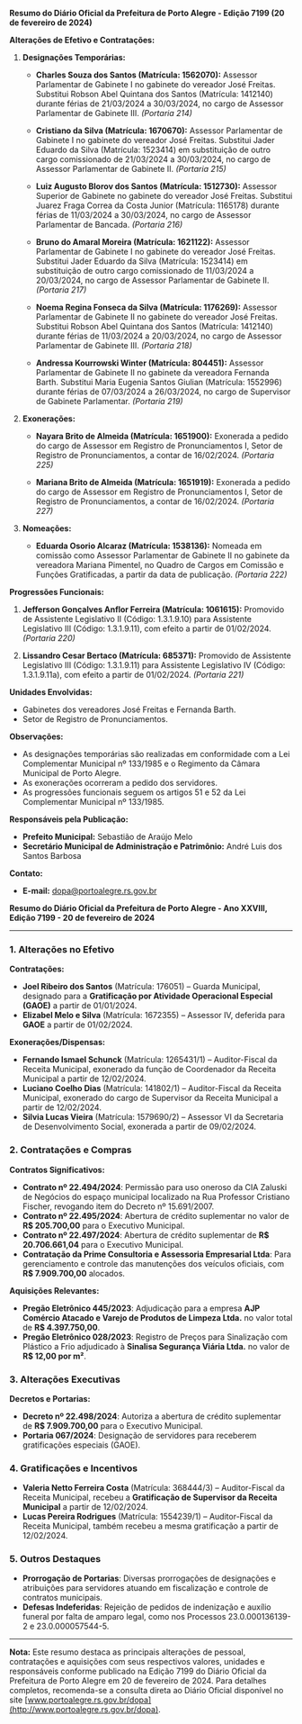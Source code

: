**Resumo do Diário Oficial da Prefeitura de Porto Alegre - Edição 7199 (20 de fevereiro de 2024)**

**Alterações de Efetivo e Contratações:**

1. **Designações Temporárias:**
   - **Charles Souza dos Santos (Matrícula: 1562070):** Assessor Parlamentar de Gabinete I no gabinete do vereador José Freitas. Substitui Robson Abel Quintana dos Santos (Matrícula: 1412140) durante férias de 21/03/2024 a 30/03/2024, no cargo de Assessor Parlamentar de Gabinete III. *(Portaria 214)*
   
   - **Cristiano da Silva (Matrícula: 1670670):** Assessor Parlamentar de Gabinete I no gabinete do vereador José Freitas. Substitui Jader Eduardo da Silva (Matrícula: 1523414) em substituição de outro cargo comissionado de 21/03/2024 a 30/03/2024, no cargo de Assessor Parlamentar de Gabinete II. *(Portaria 215)*
   
   - **Luiz Augusto Blorov dos Santos (Matrícula: 1512730):** Assessor Superior de Gabinete no gabinete do vereador José Freitas. Substitui Juarez Fraga Correa da Costa Junior (Matrícula: 1165178) durante férias de 11/03/2024 a 30/03/2024, no cargo de Assessor Parlamentar de Bancada. *(Portaria 216)*
   
   - **Bruno do Amaral Moreira (Matrícula: 1621122):** Assessor Parlamentar de Gabinete I no gabinete do vereador José Freitas. Substitui Jader Eduardo da Silva (Matrícula: 1523414) em substituição de outro cargo comissionado de 11/03/2024 a 20/03/2024, no cargo de Assessor Parlamentar de Gabinete II. *(Portaria 217)*
   
   - **Noema Regina Fonseca da Silva (Matrícula: 1176269):** Assessor Parlamentar de Gabinete II no gabinete do vereador José Freitas. Substitui Robson Abel Quintana dos Santos (Matrícula: 1412140) durante férias de 11/03/2024 a 20/03/2024, no cargo de Assessor Parlamentar de Gabinete III. *(Portaria 218)*
   
   - **Andressa Kourrowski Winter (Matrícula: 804451):** Assessor Parlamentar de Gabinete II no gabinete da vereadora Fernanda Barth. Substitui Maria Eugenia Santos Giulian (Matrícula: 1552996) durante férias de 07/03/2024 a 26/03/2024, no cargo de Supervisor de Gabinete Parlamentar. *(Portaria 219)*

2. **Exonerações:**
   - **Nayara Brito de Almeida (Matrícula: 1651900):** Exonerada a pedido do cargo de Assessor em Registro de Pronunciamentos I, Setor de Registro de Pronunciamentos, a contar de 16/02/2024. *(Portaria 225)*
   
   - **Mariana Brito de Almeida (Matrícula: 1651919):** Exonerada a pedido do cargo de Assessor em Registro de Pronunciamentos I, Setor de Registro de Pronunciamentos, a contar de 16/02/2024. *(Portaria 227)*

3. **Nomeações:**
   - **Eduarda Osorio Alcaraz (Matrícula: 1538136):** Nomeada em comissão como Assessor Parlamentar de Gabinete II no gabinete da vereadora Mariana Pimentel, no Quadro de Cargos em Comissão e Funções Gratificadas, a partir da data de publicação. *(Portaria 222)*

**Progressões Funcionais:**

1. **Jefferson Gonçalves Anflor Ferreira (Matrícula: 1061615):** Promovido de Assistente Legislativo II (Código: 1.3.1.9.10) para Assistente Legislativo III (Código: 1.3.1.9.11), com efeito a partir de 01/02/2024. *(Portaria 220)*

2. **Lissandro Cesar Bertaco (Matrícula: 685371):** Promovido de Assistente Legislativo III (Código: 1.3.1.9.11) para Assistente Legislativo IV (Código: 1.3.1.9.11a), com efeito a partir de 01/02/2024. *(Portaria 221)*

**Unidades Envolvidas:**
- Gabinetes dos vereadores José Freitas e Fernanda Barth.
- Setor de Registro de Pronunciamentos.

**Observações:**
- As designações temporárias são realizadas em conformidade com a Lei Complementar Municipal nº 133/1985 e o Regimento da Câmara Municipal de Porto Alegre.
- As exonerações ocorreram a pedido dos servidores.
- As progressões funcionais seguem os artigos 51 e 52 da Lei Complementar Municipal nº 133/1985.

**Responsáveis pela Publicação:**
- **Prefeito Municipal:** Sebastião de Araújo Melo
- **Secretário Municipal de Administração e Patrimônio:** André Luis dos Santos Barbosa

**Contato:**
- **E-mail:** dopa@portoalegre.rs.gov.br

**Resumo do Diário Oficial da Prefeitura de Porto Alegre - Ano XXVIII, Edição 7199 - 20 de fevereiro de 2024**

---

### **1. Alterações no Efetivo**

**Contratações:**
- **Joel Ribeiro dos Santos** (Matrícula: 176051) – Guarda Municipal, designado para a **Gratificação por Atividade Operacional Especial (GAOE)** a partir de 01/01/2024.
- **Elizabel Melo e Silva** (Matrícula: 1672355) – Assessor IV, deferida para **GAOE** a partir de 01/02/2024.

**Exonerações/Dispensas:**
- **Fernando Ismael Schunck** (Matrícula: 1265431/1) – Auditor-Fiscal da Receita Municipal, exonerado da função de Coordenador da Receita Municipal a partir de 12/02/2024.
- **Luciano Coelho Dias** (Matrícula: 141802/1) – Auditor-Fiscal da Receita Municipal, exonerado do cargo de Supervisor da Receita Municipal a partir de 12/02/2024.
- **Silvia Lucas Vieira** (Matrícula: 1579690/2) – Assessor VI da Secretaria de Desenvolvimento Social, exonerada a partir de 09/02/2024.

### **2. Contratações e Compras**

**Contratos Significativos:**
- **Contrato nº 22.494/2024**: Permissão para uso oneroso da CIA Zaluski de Negócios do espaço municipal localizado na Rua Professor Cristiano Fischer, revogando item do Decreto nº 15.691/2007.
- **Contrato nº 22.495/2024**: Abertura de crédito suplementar no valor de **R$ 205.700,00** para o Executivo Municipal.
- **Contrato nº 22.497/2024**: Abertura de crédito suplementar de **R$ 20.706.661,04** para o Executivo Municipal.
- **Contratação da Prime Consultoria e Assessoria Empresarial Ltda**: Para gerenciamento e controle das manutenções dos veículos oficiais, com **R$ 7.909.700,00** alocados.

**Aquisições Relevantes:**
- **Pregão Eletrônico 445/2023**: Adjudicação para a empresa **AJP Comércio Atacado e Varejo de Produtos de Limpeza Ltda.** no valor total de **R$ 4.397.750,00**.
- **Pregão Eletrônico 028/2023**: Registro de Preços para Sinalização com Plástico a Frio adjudicado à **Sinalisa Segurança Viária Ltda.** no valor de **R$ 12,00 por m²**.

### **3. Alterações Executivas**

**Decretos e Portarias:**
- **Decreto nº 22.498/2024**: Autoriza a abertura de crédito suplementar de **R$ 7.909.700,00** para o Executivo Municipal.
- **Portaria 067/2024**: Designação de servidores para receberem gratificações especiais (GAOE).

### **4. Gratificações e Incentivos**

- **Valeria Netto Ferreira Costa** (Matrícula: 368444/3) – Auditor-Fiscal da Receita Municipal, recebeu a **Gratificação de Supervisor da Receita Municipal** a partir de 12/02/2024.
- **Lucas Pereira Rodrigues** (Matrícula: 1554239/1) – Auditor-Fiscal da Receita Municipal, também recebeu a mesma gratificação a partir de 12/02/2024.

### **5. Outros Destaques**

- **Prorrogação de Portarias**: Diversas prorrogações de designações e atribuições para servidores atuando em fiscalização e controle de contratos municipais.
- **Defesas Indeferidas**: Rejeição de pedidos de indenização e auxílio funeral por falta de amparo legal, como nos Processos 23.0.000136139-2 e 23.0.000057544-5.

---

**Nota:** Este resumo destaca as principais alterações de pessoal, contratações e aquisições com seus respectivos valores, unidades e responsáveis conforme publicado na Edição 7199 do Diário Oficial da Prefeitura de Porto Alegre em 20 de fevereiro de 2024. Para detalhes completos, recomenda-se a consulta direta ao Diário Oficial disponível no site [www.portoalegre.rs.gov.br/dopa](http://www.portoalegre.rs.gov.br/dopa).